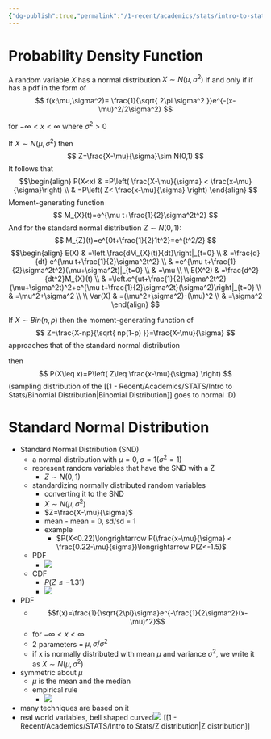```yaml
---
{"dg-publish":true,"permalink":"/1-recent/academics/stats/intro-to-stats/normal-distribution/","created":"2024-04-01T17:18:14.405-04:00","updated":"2025-07-07T17:21:02.401-04:00"}
---
```




# Probability Density Function
A random variable $X$ has a normal distribution $X\sim N(\mu,\sigma^2)$ if and only if if has a pdf in the form of
$$
f(x;\mu,\sigma^2)= \frac{1}{\sqrt{ 2\pi \sigma^2 }}e^{-(x-\mu)^2/2\sigma^2}
$$

for $-\infty<x<\infty$ where $\sigma^2>0$

If $X\sim N(\mu,\sigma^2)$ then
$$
Z=\frac{X-\mu}{\sigma}\sim N(0,1)
$$
It follows that
$$\begin{align}
P(X<x) & =P\left( \frac{X-\mu}{\sigma} < \frac{x-\mu}{\sigma}\right) \\
 & =P\left( Z< \frac{x-\mu}{\sigma} \right)
\end{align}
$$
Moment-generating function
$$
M_{X}(t)=e^{\mu t+\frac{1}{2}\sigma^2t^2}
$$
And for the standard normal distribution $Z\sim N(0,1)$:
$$
M_{Z}(t)=e^{0t+\frac{1}{2}1t^2}=e^{t^2/2}
$$
$$\begin{align}
E(X) & =\left.\frac{dM_{X}(t)}{dt}\right|_{t=0} \\
 & =\frac{d}{dt} e^{\mu t+\frac{1}{2}\sigma^2t^2} \\
 & =e^{\mu t+\frac{1}{2}\sigma^2t^2}(\mu+\sigma^2t)|_{t=0} \\
 & =\mu \\
 \\
E(X^2) & =\frac{d^2}{dt^2}M_{X}(t) \\
 & =\left.e^{ut+\frac{1}{2}\sigma^2t^2}(\mu+\sigma^2t)^2+e^{\mu t+\frac{1}{2}\sigma^2t}(\sigma^2)\right|_{t=0} \\
 & =\mu^2+\sigma^2 \\
 \\
Var(X) & =(\mu^2+\sigma^2)-(\mu)^2 \\
 & =\sigma^2
\end{align}
$$

If $X\sim Bin(n,p)$ then the moment-generating function of 
$$
Z=\frac{X-np}{\sqrt{ np(1-p) }}=\frac{X-\mu}{\sigma}
$$
approaches that of the standard normal distribution

then
$$
P(X\leq x)=P\left( Z\leq \frac{x-\mu}{\sigma} \right)
$$
(sampling distribution of the [[1 - Recent/Academics/STATS/Intro to Stats/Binomial Distribution\|Binomial Distribution]] goes to normal :D)



# Standard Normal Distribution
- Standard Normal Distribution (SND)
	- a normal distribution with $\mu =0, \sigma = 1(\sigma^2=1)$ 
	- represent random variables that have the SND with a Z
		-  $Z\sim N(0,1)$
	- standardizing normally distributed random variables
		- converting it to the SND
		- $X\sim N(\mu,\sigma^2)$
		- $Z=\frac{X-\mu}{\sigma}$ 
		- mean - mean = 0, sd/sd = 1
		- example
			- $P(X<0.22)\longrightarrow P(\frac{x-\mu}{\sigma} < \frac{0.22-\mu}{sigma})\longrightarrow P(Z<-1.5)$  
	- PDF
		- ![](https://i.imgur.com/nb2UMRS.png)
	- CDF
		- $P(Z\leq -1.31)$ 
		- ![](https://i.imgur.com/9MhkgDg.png)
- PDF
	- $$f(x)=\frac{1}{\sqrt{2\pi}\sigma}e^{-\frac{1}{2\sigma^2}(x-\mu)^2}$$
	- for $-\infty < x < \infty$
	- 2 parameters = $\mu, \sigma/\sigma^2$
	- if x is normally distributed with mean $\mu$ and variance $\sigma^2$, we write it as $X\sim N(\mu,\sigma^2)$  
- symmetric about $\mu$
	- $\mu$ is the mean and the median
	- empirical rule
		- ![](https://i.imgur.com/GtFWcXu.png)
- many techniques are based on it
- real world variables, bell shaped curved![](https://i.imgur.com/LSUguvG.png)
[[1 - Recent/Academics/STATS/Intro to Stats/Z distribution\|Z distribution]]